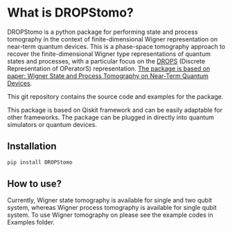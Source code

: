 # What is DROPStomo?
DROPStomo is a python package for performing state and process tomography in the context of finite-dimensional Wigner representation on near-term quantum devices. This is a phase-space tomography approach to recover the finite-dimensional Wigner type representations of quantum states and processes, with a particular focus on the [DROPS](https://spindrops.org/) (Discrete Representation of OPeratorS) representation. [The package is based on paper: Wigner State and Process Tomography on Near-Term Quantum Devices](https://arxiv.org/abs/2302.12725).

This git repository contains the source code and examples for the package. 

This package is based on Qiskit framework and can be easily adaptable for other frameworks. The package can be plugged in directly into quantum simulators or quantum devices.  

## Installation
```bash
pip install DROPStomo
```
## How to use?
Currently, Wigner state tomography is available for single and two qubit system, whereas Wigner process tomography is available for single qubit system. To use Wigner tomography on please see the example codes in Examples folder.  


